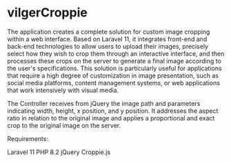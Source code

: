 # vilgerCroppie
The application creates a complete solution for custom image cropping within a web interface. Based on Laravel 11, it integrates front-end and back-end technologies to allow users to upload their images, precisely select how they wish to crop them through an interactive interface, and then processes these crops on the server to generate a final image according to the user's specifications. This solution is particularly useful for applications that require a high degree of customization in image presentation, such as social media platforms, content management systems, or web applications that work intensively with visual media.

The Controller receives from jQuery the image path and parameters indicating width, height, x position, and y position. It addresses the aspect ratio in relation to the original image and applies a proportional and exact crop to the original image on the server.

Requirements:

Laravel 11
PHP 8.2
jQuery
Croppie.js
